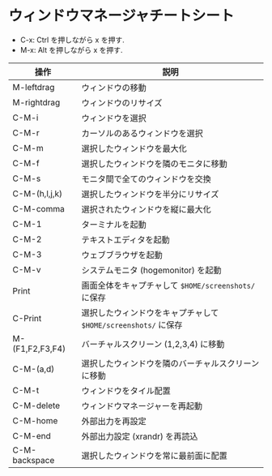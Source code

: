 # ウィンドウマネージャチートシート

- C-x: Ctrl を押しながら x を押す.
- M-x: Alt を押しながら x を押す.

| 操作 | 説明 |
|--|--|
| M-leftdrag | ウィンドウの移動 |
| M-rightdrag | ウィンドウのリサイズ |
| C-M-i | ウィンドウを選択 |
| C-M-r | カーソルのあるウィンドウを選択 |
| C-M-m | 選択したウィンドウを最大化 |
| C-M-f | 選択したウィンドウを隣のモニタに移動 |
| C-M-s | モニタ間で全てのウィンドウを交換 |
| C-M-(h,l,j,k) | 選択したウィンドウを半分にリサイズ |
| C-M-comma | 選択されたウィンドウを縦に最大化 |
| C-M-1 | ターミナルを起動 |
| C-M-2 | テキストエディタを起動 |
| C-M-3 | ウェブブラウザを起動 |
| C-M-v | システムモニタ (hogemonitor) を起動 |
| Print | 画面全体をキャプチャして `$HOME/screenshots/` に保存 |
| C-Print | 選択したウィンドウをキャプチャして `$HOME/screenshots/` に保存 |
| M-(F1,F2,F3,F4) | バーチャルスクリーン (1,2,3,4) に移動 |
| C-M-(a,d) | 選択したウィンドウを隣のバーチャルスクリーンに移動 |
| C-M-t | ウィンドウをタイル配置 |
| C-M-delete | ウィンドウマネージャーを再起動 |
| C-M-home | 外部出力を再設定 |
| C-M-end | 外部出力設定 (xrandr) を再読込 |
| C-M-backspace | 選択したウィンドウを常に最前面に配置 |
